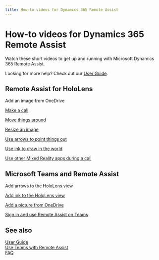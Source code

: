 ```yaml
---
title: How-to videos for Dynamics 365 Remote Assist
---
```


# How-to videos for Dynamics 365 Remote Assist

Watch these short videos to get up and running with Microsoft Dynamics 365
Remote Assist.

Looking for more help? Check out our [User Guide](user-guide.md).

## Remote Assist for HoloLens

Add an image from OneDrive

[Make a call ](https://www.microsoft.com/videoplayer/embed/RE26Far)

[Move things around ](https://www.microsoft.com/videoplayer/embed/RE26Fav)

[Resize an image ](https://www.microsoft.com/videoplayer/embed/RE26Fax)

[Use arrows to point things out
](https://www.microsoft.com/videoplayer/embed/RE26Czc)

[Use ink to draw in the
world](https://www.microsoft.com/videoplayer/embed/RE26pxj)

[Use other Mixed Reality apps during a
call](https://www.microsoft.com/videoplayer/embed/RE26Czd)

## Microsoft Teams and Remote Assist

Add arrows to the HoloLens view

[Add ink to the HoloLens view](https://www.microsoft.com/videoplayer/embed/RE26FaE)

[Add a picture from OneDrive](https://www.microsoft.com/videoplayer/embed/RE26mZO)

[Sign in and use Remote Assist on
Teams](https://www.microsoft.com/videoplayer/embed/RE26Cze)

## See also
[User Guide](user-guide.md)<br>
[Use Teams with Remote Assist](use-microsoft-teams-with-remote-assist.md)<br>
[FAQ](faq.md)
